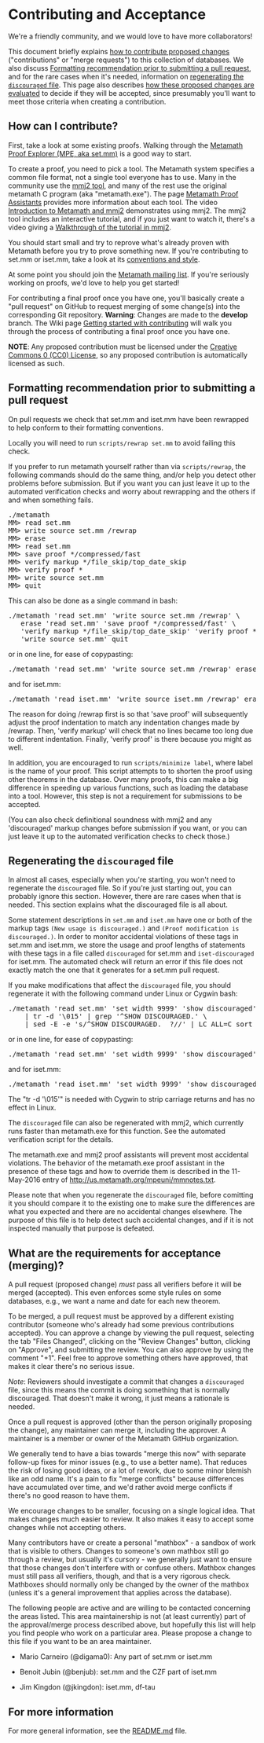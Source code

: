 # Contributing and Acceptance

We're a friendly community, and we would love to have more collaborators!

This document briefly explains
[how to contribute proposed changes](#how-can-i-contribute)
("contributions" or "merge requests") to this collection of databases.
We also discuss
[Formatting recommendation prior to submitting a pull request](#formatting-recommendation-prior-to-submitting-a-pull-request), and for the rare cases
when it's needed, information on
[regenerating the `discouraged` file](#regenerating-the-discouraged-file).
This page also describes
[how these proposed changes are evaluated](#what-are-the-requirements-for-acceptance-merging)
to decide if they will be accepted, since presumably you'll want to
meet those criteria when creating a contribution.

## How can I contribute?

First, take a look at some existing proofs.
Walking through the
[Metamath Proof Explorer (MPE, aka set.mm)](http://us.metamath.org/mpeuni/mmset.html) is a good way to start.

To create a proof, you need to pick a tool.
The Metamath system specifies a common file format, not a single tool
everyone has to use.
Many in the community use the [mmj2 tool](http://us.metamath.org#mmj2), and
many of the rest use the original metamath C program (aka "metamath.exe").
The page
[Metamath Proof Assistants](https://github.com/metamath/set.mm/wiki/Metamath-Proof-Assistants)
provides more information about each tool.
The video [Introduction to Metamath and mmj2](https://www.youtube.com/watch?v=Rst2hZpWUbU) demonstrates using mmj2.
The mmj2 tool includes an interactive tutorial, and if you just want
to watch it, there's a video giving a
[Walkthrough of the tutorial in mmj2](https://www.youtube.com/watch?v=87mnU1ckbI0).

You should start small and try to reprove what's already
proven with Metamath before you try to prove something new.
If you're contributing to set.mm or iset.mm, take a look at its
[conventions and style](http://us.metamath.org/mpeuni/conventions.html).

At some point you should join the
[Metamath mailing list](https://groups.google.com/g/metamath).
If you're seriously working on proofs, we'd love to help you get started!

For contributing a final proof once you have one,
you'll basically create a "pull request" on GitHub to request
merging of some change(s) into the corresponding Git repository.
**Warning**: Changes are made to the **develop** branch.
The Wiki page
[Getting started with contributing](https://github.com/metamath/set.mm/wiki/Getting-started-with-contributing)
will walk you through the process of contributing a final proof once you have one.

**NOTE**: Any proposed contribution must be licensed under the
[Creative Commons 0 (CC0) License](LICENSE), so any proposed contribution
is automatically licensed as such.

## Formatting recommendation prior to submitting a pull request

On pull requests we check that set.mm and iset.mm have been rewrapped to
help conform to their formatting conventions.

Locally you will need to run `scripts/rewrap set.mm` to avoid failing this
check.

If you prefer to run metamath yourself rather than via `scripts/rewrap`,
the following commands should do the same thing, and/or help you detect
other problems before submission. But if you want you can just leave it up to
the automated verification checks and worry about rewrapping and the
others if and when something fails.

<PRE>
./metamath
MM> read set.mm
MM> write source set.mm /rewrap
MM> erase
MM> read set.mm
MM> save proof */compressed/fast
MM> verify markup */file_skip/top_date_skip
MM> verify proof *
MM> write source set.mm
MM> quit
</PRE>

This can also be done as a single command in bash:

<PRE>
./metamath 'read set.mm' 'write source set.mm /rewrap' \
   erase 'read set.mm' 'save proof */compressed/fast' \
   'verify markup */file_skip/top_date_skip' 'verify proof *' \
   'write source set.mm' quit
</PRE>

or in one line, for ease of copypasting:

<PRE>
./metamath 'read set.mm' 'write source set.mm /rewrap' erase 'read set.mm' 'save proof */compressed/fast' 'verify markup */file_skip/top_date_skip' 'verify proof *' 'write source set.mm' quit
</PRE>

and for iset.mm:

<PRE>
./metamath 'read iset.mm' 'write source iset.mm /rewrap' erase 'read iset.mm' 'save proof */compressed/fast' 'verify markup */file_skip/top_date_skip' 'verify proof *' 'write source iset.mm' quit
</PRE>

The reason for doing /rewrap first is so that 'save proof' will subsequently
adjust the proof indentation to match any indentation changes made by /rewrap.
Then, 'verify markup' will check that no lines became too long due to different
indentation.  Finally, 'verify proof' is there because you might as well.

In addition, you are encouraged to run `scripts/minimize label`, where label is
the name of your proof. This script attempts to to shorten the proof using other
theorems in the database. Over many proofs, this can make a big difference in
speeding up various functions, such as loading the database into a tool.
However, this step is not a requirement for submissions to be accepted.

(You can also check definitional soundness with mmj2 and any 'discouraged'
markup changes before submission if you want, or you can just leave it up to
the automated verification checks to check those.)

## Regenerating the `discouraged` file

In almost all cases, especially when you're starting, you won't need to
regenerate the `discouraged` file. So if you're just starting out, you can
probably ignore this section. However, there are rare cases when that
is needed. This section explains what the discouraged file is all about.

Some statement descriptions in `set.mm` and `iset.mm` have one or both of the
markup tags `(New usage is discouraged.)` and `(Proof modification is discouraged.)`.
In order to monitor accidental violations of these tags in set.mm and iset.mm,
we store the usage and proof lengths of statements with these tags in a file
called `discouraged` for set.mm and `iset-discouraged` for iset.mm.
The automated check will return an error if this file does not exactly match the
one that it generates for a set.mm pull request.

If you make modifications that affect the `discouraged` file, you should
regenerate it with the following command under Linux or Cygwin bash:

<PRE>
./metamath 'read set.mm' 'set width 9999' 'show discouraged' quit \
    | tr -d '\015' | grep '^SHOW DISCOURAGED.' \
    | sed -E -e 's/^SHOW DISCOURAGED.  ?//' | LC_ALL=C sort > discouraged
</PRE>

or in one line, for ease of copypasting:

<PRE>
./metamath 'read set.mm' 'set width 9999' 'show discouraged' quit | tr -d '\015' | grep '^SHOW DISCOURAGED.' | sed -E -e 's/^SHOW DISCOURAGED.  ?//' | LC_ALL=C sort > discouraged
</PRE>

and for iset.mm:

<PRE>
./metamath 'read iset.mm' 'set width 9999' 'show discouraged' quit | tr -d '\015' | grep '^SHOW DISCOURAGED.' | sed -E -e 's/^SHOW DISCOURAGED.  ?//' | LC_ALL=C sort > iset-discouraged
</PRE>

The "tr -d '\015'" is needed with Cygwin to strip carriage returns and has no
effect in Linux.

The `discouraged` file can also be regenerated with mmj2, which currently runs
faster than metamath.exe for this function.
See the automated verification script for the details.


The metamath.exe and mmj2 proof assistants will prevent most accidental
violations.  The behavior of the metamath.exe proof assistant in the presence
of these tags and how to override them is described in the 11-May-2016 entry of
<http://us.metamath.org/mpeuni/mmnotes.txt>.

Please note that when you regenerate the `discouraged` file, before comitting
it you should compare it to the existing one to make sure the differences are
what you expected and there are no accidental changes elsewhere.
The purpose of this file is to help detect such accidental changes, and if it
is not inspected manually that purpose is defeated.

## What are the requirements for acceptance (merging)?

A pull request (proposed change) *must* pass all verifiers before
it will be merged (accepted). This even enforces some style rules on
some databases, e.g., we want a name and date for each new theorem.

To be merged, a pull request must be approved by a different existing
contributor (someone who's already had some previous contributions accepted).
You can approve a change by viewing the pull request, selecting
the tab "Files Changed", clicking on the "Review Changes" button,
clicking on "Approve", and submitting the review.
You can also approve by using the comment "+1".
Feel free to approve something others have approved, that makes it clear
there's no serious issue.

*Note*: Reviewers should investigate a commit that changes a
`discouraged` file, since this means the commit is doing something
that is normally discouraged.  That doesn't make it wrong, it just means a
rationale is needed.

Once a pull request is approved (other than the person
originally proposing the change), any maintainer can merge it,
including the approver.
A maintainer is a member or owner of the Metamath GitHub organization.

We generally tend to have a bias towards "merge this now" with separate
follow-up fixes for minor issues (e.g., to use a better name). That reduces the
risk of losing good ideas, or a lot of rework, due to some minor
blemish like an odd name. It's a pain to fix "merge conflicts"
because differences have accumulated over time, and we'd rather avoid
merge conflicts if there's no good reason to have them.

We encourage changes to be smaller, focusing on a single logical idea.
That makes changes much easier to review.
It also makes it easy to accept some changes while not accepting others.

Many contributors have or create a personal "mathbox" - a sandbox of work that
is visible to others. Changes to someone's own mathbox still go through a
review, but usually it's cursory - we generally just want to ensure that those
changes don't interfere with or confuse others.
Mathbox changes must still pass all verifiers, though, and that is
a very rigorous check.
Mathboxes should normally only be changed by the owner of the
mathbox (unless it's a general improvement that applies across the database).

The following people are active and are willing to be contacted
concerning the areas listed.  This area maintainership is not (at least
currently) part of the approval/merge process described above, but hopefully
this list will help you find people who work on a particular area.
Please propose a change to this file if you want to be an area maintainer.

* Mario Carneiro (@digama0): Any part of set.mm or iset.mm

* Benoit Jubin (@benjub): set.mm and the CZF part of iset.mm

* Jim Kingdon (@jkingdon): iset.mm, df-tau

## For more information

For more general information, see the [README.md](README.md) file.
